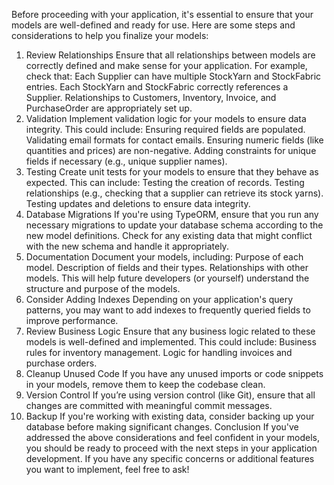 Before proceeding with your application, it's essential to ensure that your models are well-defined and ready for use. Here are some steps and considerations to help you finalize your models:

1. Review Relationships
   Ensure that all relationships between models are correctly defined and make sense for your application. For example, check that:
   Each Supplier can have multiple StockYarn and StockFabric entries.
   Each StockYarn and StockFabric correctly references a Supplier.
   Relationships to Customers, Inventory, Invoice, and PurchaseOrder are appropriately set up.
2. Validation
   Implement validation logic for your models to ensure data integrity. This could include:
   Ensuring required fields are populated.
   Validating email formats for contact emails.
   Ensuring numeric fields (like quantities and prices) are non-negative.
   Adding constraints for unique fields if necessary (e.g., unique supplier names).
3. Testing
   Create unit tests for your models to ensure that they behave as expected. This can include:
   Testing the creation of records.
   Testing relationships (e.g., checking that a supplier can retrieve its stock yarns).
   Testing updates and deletions to ensure data integrity.
4. Database Migrations
   If you're using TypeORM, ensure that you run any necessary migrations to update your database schema according to the new model definitions.
   Check for any existing data that might conflict with the new schema and handle it appropriately.
5. Documentation
   Document your models, including:
   Purpose of each model.
   Description of fields and their types.
   Relationships with other models.
   This will help future developers (or yourself) understand the structure and purpose of the models.
6. Consider Adding Indexes
   Depending on your application's query patterns, you may want to add indexes to frequently queried fields to improve performance.
7. Review Business Logic
   Ensure that any business logic related to these models is well-defined and implemented. This could include:
   Business rules for inventory management.
   Logic for handling invoices and purchase orders.
8. Cleanup Unused Code
   If you have any unused imports or code snippets in your models, remove them to keep the codebase clean.
9. Version Control
   If you’re using version control (like Git), ensure that all changes are committed with meaningful commit messages.
10. Backup
    If you're working with existing data, consider backing up your database before making significant changes.
    Conclusion
    If you've addressed the above considerations and feel confident in your models, you should be ready to proceed with the next steps in your application development. If you have any specific concerns or additional features you want to implement, feel free to ask!
